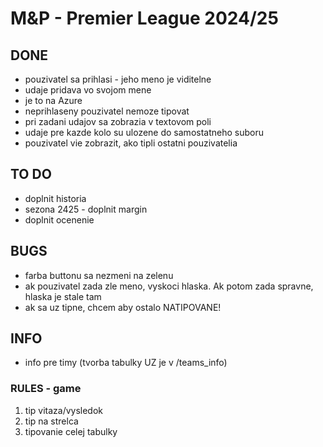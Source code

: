 # M&P - Premier League 2024/25

## DONE

- pouzivatel sa prihlasi - jeho meno je viditelne
- udaje pridava vo svojom mene
- je to na Azure
- neprihlaseny pouzivatel nemoze tipovat
- pri zadani udajov sa zobrazia v textovom poli
- udaje pre kazde kolo su ulozene do samostatneho suboru
- pouzivatel vie zobrazit, ako tipli ostatni pouzivatelia

## TO DO

- doplnit historia
- sezona 2425 - doplnit margin
- doplnit ocenenie

## BUGS

- farba buttonu sa nezmeni na zelenu
- ak pouzivatel zada zle meno, vyskoci hlaska. Ak potom zada spravne, hlaska je stale tam
- ak sa uz tipne, chcem aby ostalo NATIPOVANE!

## INFO

- info pre timy (tvorba tabulky UZ je v /teams_info)

### RULES - game

1. tip vitaza/vysledok
2. tip na strelca
3. tipovanie celej tabulky
